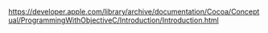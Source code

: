 https://developer.apple.com/library/archive/documentation/Cocoa/Conceptual/ProgrammingWithObjectiveC/Introduction/Introduction.html